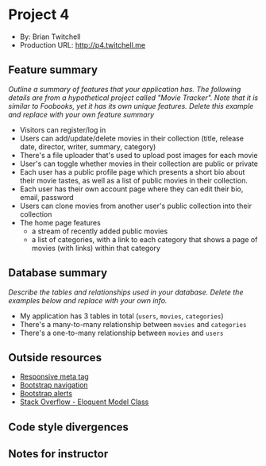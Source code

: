 # Project 4
+ By: Brian Twitchell
+ Production URL: <http://p4.twitchell.me>

## Feature summary
*Outline a summary of features that your application has. The following details are from a hypothetical project called "Movie Tracker". Note that it is similar to Foobooks, yet it has its own unique features. Delete this example and replace with your own feature summary*

+ Visitors can register/log in
+ Users can add/update/delete movies in their collection (title, release date, director, writer, summary, category)
+ There's a file uploader that's used to upload post images for each movie
+ User's can toggle whether movies in their collection are public or private
+ Each user has a public profile page which presents a short bio about their movie tastes, as well as a list of public movies in their collection. 
+ Each user has their own account page where they can edit their bio, email, password
+ Users can clone movies from another user's public collection into their collection
+ The home page features
  + a stream of recently added public movies
  + a list of categories, with a link to each category that shows a page of movies (with links) within that category

  
## Database summary
*Describe the tables and relationships used in your database. Delete the examples below and replace with your own info.*

+ My application has 3 tables in total (`users`, `movies`, `categories`)
+ There's a many-to-many relationship between `movies` and `categories`
+ There's a one-to-many relationship between `movies` and `users`

## Outside resources
* [Responsive meta tag](https://getbootstrap.com/docs/4.3/getting-started/introduction/)
* [Bootstrap navigation](https://getbootstrap.com/docs/4.3/components/navbar/)
* [Bootstrap alerts](https://getbootstrap.com/docs/4.3/components/alerts/)
* [Stack Overflow - Eloquent Model Class](https://stackoverflow.com/questions/28350232/laravel-model-class-not-found)

## Code style divergences


## Notes for instructor

